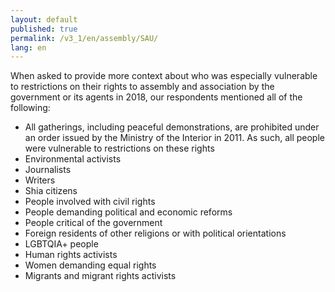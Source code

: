 ```yaml
---
layout: default
published: true
permalink: /v3_1/en/assembly/SAU/
lang: en
---
```


When asked to provide more context about who was especially vulnerable to restrictions on their rights to assembly and association by the government or its agents in 2018, our respondents mentioned all of the following:
-	All gatherings, including peaceful demonstrations, are prohibited under an order issued by the Ministry of the Interior in 2011. As such, all people were vulnerable to restrictions on these rights
-	Environmental activists
-	Journalists
-	Writers
-	Shia citizens
-	People involved with civil rights
-	People demanding political and economic reforms
-	People critical of the government
-	Foreign residents of other religions or with political orientations
-	LGBTQIA+ people
-	Human rights activists
-	Women demanding equal rights
-	Migrants and migrant rights activists

